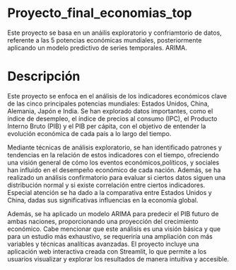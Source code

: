 # Proyecto_final_economias_top
   Este proyecto se basa en un anáilis exploratorio y confriamtorio de datos, referente a las 5 potencias económicas mundiales, posteriormente aplicando un modelo predictivo de series temporales. ARIMA. 

# Descripción 
 Este proyecto se enfoca en el análisis de los indicadores económicos clave de las cinco principales potencias mundiales: Estados Unidos, China, Alemania, Japón e India. Se han explorado datos importantes, como el índice de desempleo, el índice de precios al consumo (IPC), el Producto Interno Bruto (PIB) y el PIB per cápita, con el objetivo de entender la evolución económica de cada país a lo largo del tiempo.

Mediante técnicas de análisis exploratorio, se han identificado patrones y tendencias en la relación de estos indicadores con el tiempo, ofreciendo una visión general de cómo los eventos económicos,políticos, y sociales han influido en el desempeño económico de cada nación. Además, se ha realizado un análisis confirmatorio para evaluar si ciertos datos siguen una distribución normal y si existe correlación entre ciertos indicadores. Especial atención se ha dado a la comparativa entre Estados Unidos y China, dadas sus significativas influencias en la economía global.

Además, se ha aplicado un modelo ARIMA para predecir el PIB futuro de ambas naciones, proporcionando una proyección del crecimiento económico. Cabe mencionar que este análisis es una visión básica y que para un estudio más exhaustivo, se requeriría una ampliación con más variables y técnicas analíticas avanzadas.
El proyecto incluye una aplicación web interactiva creada con Streamlit, lo que permite a los usuarios visualizar y explorar los resultados de manera intuitiva y accesible.
  
